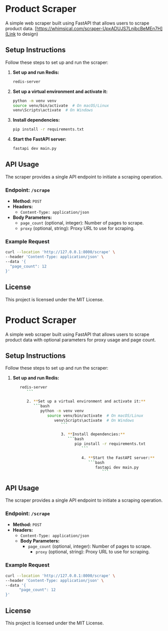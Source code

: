 # Product Scraper

A simple web scraper built using FastAPI that allows users to scrape product data.
[https://whimsical.com/scraper-UpxADUJS7LnjbcBeMEn7H](Link to design)

## Setup Instructions

Follow these steps to set up and run the scraper:

1. **Set up and run Redis:**
   ```bash
   redis-server
   ```

2. **Set up a virtual environment and activate it:**
   ```bash
   python -m venv venv
   source venv/bin/activate  # On macOS/Linux
   venv\Scripts\activate  # On Windows
   ```

3. **Install dependencies:**
   ```bash
   pip install -r requirements.txt
   ```

4. **Start the FastAPI server:**
   ```bash
   fastapi dev main.py
   ```

## API Usage

The scraper provides a single API endpoint to initiate a scraping operation.

### Endpoint: `/scrape`
- **Method:** `POST`
- **Headers:**
  - `Content-Type: application/json`
- **Body Parameters:**
  - `page_count` (optional, integer): Number of pages to scrape.
  - `proxy` (optional, string): Proxy URL to use for scraping.

### Example Request
```bash
curl --location 'http://127.0.0.1:8000/scrape' \
--header 'Content-Type: application/json' \
--data '{
  "page_count": 12
}'
```

## License
This project is licensed under the MIT License.


# Product Scraper

A simple web scraper built using FastAPI that allows users to scrape product data with optional parameters for proxy usage and page count.

## Setup Instructions

Follow these steps to set up and run the scraper:

1. **Set up and run Redis:**
   ```bash
      redis-server
         ```

         2. **Set up a virtual environment and activate it:**
            ```bash
               python -m venv venv
                  source venv/bin/activate  # On macOS/Linux
                     venv\Scripts\activate  # On Windows
                        ```

                        3. **Install dependencies:**
                           ```bash
                              pip install -r requirements.txt
                                 ```

                                 4. **Start the FastAPI server:**
                                    ```bash
                                       fastapi dev main.py
                                          ```

## API Usage

The scraper provides a single API endpoint to initiate a scraping operation.

### Endpoint: `/scrape`
- **Method:** `POST`
- **Headers:**
  - `Content-Type: application/json`
  - **Body Parameters:**
    - `page_count` (optional, integer): Number of pages to scrape.
      - `proxy` (optional, string): Proxy URL to use for scraping.

### Example Request
```bash
curl --location 'http://127.0.0.1:8000/scrape' \
--header 'Content-Type: application/json' \
--data '{
      "page_count": 12
}'
```

## License
This project is licensed under the MIT License.


